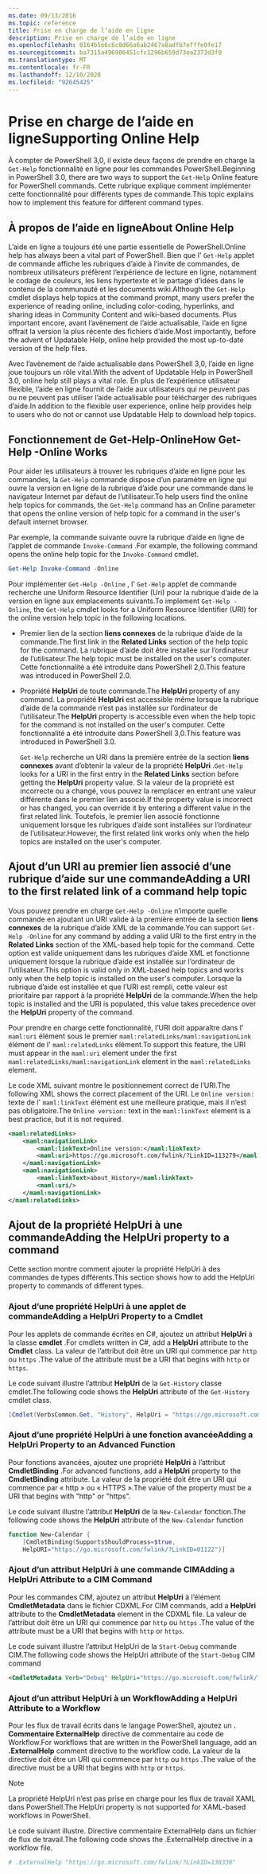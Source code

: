 ```yaml
---
ms.date: 09/13/2016
ms.topic: reference
title: Prise en charge de l’aide en ligne
description: Prise en charge de l’aide en ligne
ms.openlocfilehash: 0164b5e6c6c8d66a6ab2467a8adfb7efffe0fe17
ms.sourcegitcommit: ba7315a496986451cfc1296b659d73ea2373d3f0
ms.translationtype: MT
ms.contentlocale: fr-FR
ms.lasthandoff: 12/10/2020
ms.locfileid: "92645425"
---
```

# <a name="supporting-online-help"></a><span data-ttu-id="a22e0-103">Prise en charge de l’aide en ligne</span><span class="sxs-lookup"><span data-stu-id="a22e0-103">Supporting Online Help</span></span>

<span data-ttu-id="a22e0-104">À compter de PowerShell 3,0, il existe deux façons de prendre en charge la `Get-Help` fonctionnalité en ligne pour les commandes PowerShell.</span><span class="sxs-lookup"><span data-stu-id="a22e0-104">Beginning in PowerShell 3.0, there are two ways to support the `Get-Help` Online feature for PowerShell commands.</span></span> <span data-ttu-id="a22e0-105">Cette rubrique explique comment implémenter cette fonctionnalité pour différents types de commande.</span><span class="sxs-lookup"><span data-stu-id="a22e0-105">This topic explains how to implement this feature for different command types.</span></span>

## <a name="about-online-help"></a><span data-ttu-id="a22e0-106">À propos de l’aide en ligne</span><span class="sxs-lookup"><span data-stu-id="a22e0-106">About Online Help</span></span>

<span data-ttu-id="a22e0-107">L’aide en ligne a toujours été une partie essentielle de PowerShell.</span><span class="sxs-lookup"><span data-stu-id="a22e0-107">Online help has always been a vital part of PowerShell.</span></span> <span data-ttu-id="a22e0-108">Bien que l' `Get-Help` applet de commande affiche les rubriques d’aide à l’invite de commandes, de nombreux utilisateurs préfèrent l’expérience de lecture en ligne, notamment le codage de couleurs, les liens hypertexte et le partage d’idées dans le contenu de la communauté et les documents wiki.</span><span class="sxs-lookup"><span data-stu-id="a22e0-108">Although the `Get-Help` cmdlet displays help topics at the command prompt, many users prefer the experience of reading online, including color-coding, hyperlinks, and sharing ideas in Community Content and wiki-based documents.</span></span> <span data-ttu-id="a22e0-109">Plus important encore, avant l’avènement de l’aide actualisable, l’aide en ligne offrait la version la plus récente des fichiers d’aide.</span><span class="sxs-lookup"><span data-stu-id="a22e0-109">Most importantly, before the advent of Updatable Help, online help provided the most up-to-date version of the help files.</span></span>

<span data-ttu-id="a22e0-110">Avec l’avènement de l’aide actualisable dans PowerShell 3,0, l’aide en ligne joue toujours un rôle vital.</span><span class="sxs-lookup"><span data-stu-id="a22e0-110">With the advent of Updatable Help in PowerShell 3.0, online help still plays a vital role.</span></span> <span data-ttu-id="a22e0-111">En plus de l’expérience utilisateur flexible, l’aide en ligne fournit de l’aide aux utilisateurs qui ne peuvent pas ou ne peuvent pas utiliser l’aide actualisable pour télécharger des rubriques d’aide.</span><span class="sxs-lookup"><span data-stu-id="a22e0-111">In addition to the flexible user experience, online help provides help to users who do not or cannot use Updatable Help to download help topics.</span></span>

## <a name="how-get-help--online-works"></a><span data-ttu-id="a22e0-112">Fonctionnement de Get-Help-Online</span><span class="sxs-lookup"><span data-stu-id="a22e0-112">How Get-Help -Online Works</span></span>

<span data-ttu-id="a22e0-113">Pour aider les utilisateurs à trouver les rubriques d’aide en ligne pour les commandes, la `Get-Help` commande dispose d’un paramètre en ligne qui ouvre la version en ligne de la rubrique d’aide pour une commande dans le navigateur Internet par défaut de l’utilisateur.</span><span class="sxs-lookup"><span data-stu-id="a22e0-113">To help users find the online help topics for commands, the `Get-Help` command has an Online parameter that opens the online version of help topic for a command in the user's default internet browser.</span></span>

<span data-ttu-id="a22e0-114">Par exemple, la commande suivante ouvre la rubrique d’aide en ligne de l’applet de commande `Invoke-Command` .</span><span class="sxs-lookup"><span data-stu-id="a22e0-114">For example, the following command opens the online help topic for the `Invoke-Command` cmdlet.</span></span>

```powershell
Get-Help Invoke-Command -Online
```

<span data-ttu-id="a22e0-115">Pour implémenter `Get-Help -Online` , l' `Get-Help` applet de commande recherche une Uniform Resource Identifier (Uri) pour la rubrique d’aide de la version en ligne aux emplacements suivants.</span><span class="sxs-lookup"><span data-stu-id="a22e0-115">To implement `Get-Help -Online`, the `Get-Help` cmdlet looks for a Uniform Resource Identifier (URI) for the online version help topic in the following locations.</span></span>

- <span data-ttu-id="a22e0-116">Premier lien de la section **liens connexes** de la rubrique d’aide de la commande.</span><span class="sxs-lookup"><span data-stu-id="a22e0-116">The first link in the **Related Links** section of the help topic for the command.</span></span> <span data-ttu-id="a22e0-117">La rubrique d’aide doit être installée sur l’ordinateur de l’utilisateur.</span><span class="sxs-lookup"><span data-stu-id="a22e0-117">The help topic must be installed on the user's computer.</span></span> <span data-ttu-id="a22e0-118">Cette fonctionnalité a été introduite dans PowerShell 2,0.</span><span class="sxs-lookup"><span data-stu-id="a22e0-118">This feature was introduced in PowerShell 2.0.</span></span>

- <span data-ttu-id="a22e0-119">Propriété **HelpUri** de toute commande.</span><span class="sxs-lookup"><span data-stu-id="a22e0-119">The **HelpUri** property of any command.</span></span> <span data-ttu-id="a22e0-120">La propriété **HelpUri** est accessible même lorsque la rubrique d’aide de la commande n’est pas installée sur l’ordinateur de l’utilisateur.</span><span class="sxs-lookup"><span data-stu-id="a22e0-120">The **HelpUri** property is accessible even when the help topic for the command is not installed on the user's computer.</span></span> <span data-ttu-id="a22e0-121">Cette fonctionnalité a été introduite dans PowerShell 3,0.</span><span class="sxs-lookup"><span data-stu-id="a22e0-121">This feature was introduced in PowerShell 3.0.</span></span>

  <span data-ttu-id="a22e0-122">`Get-Help` recherche un URI dans la première entrée de la section **liens connexes** avant d’obtenir la valeur de la propriété **HelpUri** .</span><span class="sxs-lookup"><span data-stu-id="a22e0-122">`Get-Help` looks for a URI in the first entry in the **Related Links** section before getting the **HelpUri** property value.</span></span> <span data-ttu-id="a22e0-123">Si la valeur de la propriété est incorrecte ou a changé, vous pouvez la remplacer en entrant une valeur différente dans le premier lien associé.</span><span class="sxs-lookup"><span data-stu-id="a22e0-123">If the property value is incorrect or has changed, you can override it by entering a different value in the first related link.</span></span> <span data-ttu-id="a22e0-124">Toutefois, le premier lien associé fonctionne uniquement lorsque les rubriques d’aide sont installées sur l’ordinateur de l’utilisateur.</span><span class="sxs-lookup"><span data-stu-id="a22e0-124">However, the first related link works only when the help topics are installed on the user's computer.</span></span>

## <a name="adding-a-uri-to-the-first-related-link-of-a-command-help-topic"></a><span data-ttu-id="a22e0-125">Ajout d’un URI au premier lien associé d’une rubrique d’aide sur une commande</span><span class="sxs-lookup"><span data-stu-id="a22e0-125">Adding a URI to the first related link of a command help topic</span></span>

<span data-ttu-id="a22e0-126">Vous pouvez prendre en charge `Get-Help -Online` n’importe quelle commande en ajoutant un URI valide à la première entrée de la section **liens connexes** de la rubrique d’aide XML de la commande.</span><span class="sxs-lookup"><span data-stu-id="a22e0-126">You can support `Get-Help -Online` for any command by adding a valid URI to the first entry in the **Related Links** section of the XML-based help topic for the command.</span></span> <span data-ttu-id="a22e0-127">Cette option est valide uniquement dans les rubriques d’aide XML et fonctionne uniquement lorsque la rubrique d’aide est installée sur l’ordinateur de l’utilisateur.</span><span class="sxs-lookup"><span data-stu-id="a22e0-127">This option is valid only in XML-based help topics and works only when the help topic is installed on the user's computer.</span></span> <span data-ttu-id="a22e0-128">Lorsque la rubrique d’aide est installée et que l’URI est rempli, cette valeur est prioritaire par rapport à la propriété **HelpUri** de la commande.</span><span class="sxs-lookup"><span data-stu-id="a22e0-128">When the help topic is installed and the URI is populated, this value takes precedence over the **HelpUri** property of the command.</span></span>

<span data-ttu-id="a22e0-129">Pour prendre en charge cette fonctionnalité, l’URI doit apparaître dans l' `maml:uri` élément sous le premier `maml:relatedLinks/maml:navigationLink` élément de l' `maml:relatedLinks` élément.</span><span class="sxs-lookup"><span data-stu-id="a22e0-129">To support this feature, the URI must appear in the `maml:uri` element under the first `maml:relatedLinks/maml:navigationLink` element in the `maml:relatedLinks` element.</span></span>

<span data-ttu-id="a22e0-130">Le code XML suivant montre le positionnement correct de l’URI.</span><span class="sxs-lookup"><span data-stu-id="a22e0-130">The following XML shows the correct placement of the URI.</span></span> <span data-ttu-id="a22e0-131">Le `Online version:` texte de l' `maml:linkText` élément est une meilleure pratique, mais il n’est pas obligatoire.</span><span class="sxs-lookup"><span data-stu-id="a22e0-131">The `Online version:` text in the `maml:linkText` element is a best practice, but it is not required.</span></span>

```xml
<maml:relatedLinks>
    <maml:navigationLink>
        <maml:linkText>Online version:</maml:linkText>
        <maml:uri>https://go.microsoft.com/fwlink/?LinkID=113279</maml:uri>
    </maml:navigationLink>
    <maml:navigationLink>
        <maml:linkText>about_History</maml:linkText>
        <maml:uri/>
    </maml:navigationLink>
</maml:relatedLinks>
```

## <a name="adding-the-helpuri-property-to-a-command"></a><span data-ttu-id="a22e0-132">Ajout de la propriété HelpUri à une commande</span><span class="sxs-lookup"><span data-stu-id="a22e0-132">Adding the HelpUri property to a command</span></span>

<span data-ttu-id="a22e0-133">Cette section montre comment ajouter la propriété HelpUri à des commandes de types différents.</span><span class="sxs-lookup"><span data-stu-id="a22e0-133">This section shows how to add the HelpUri property to commands of different types.</span></span>

### <a name="adding-a-helpuri-property-to-a-cmdlet"></a><span data-ttu-id="a22e0-134">Ajout d’une propriété HelpUri à une applet de commande</span><span class="sxs-lookup"><span data-stu-id="a22e0-134">Adding a HelpUri Property to a Cmdlet</span></span>

<span data-ttu-id="a22e0-135">Pour les applets de commande écrites en C#, ajoutez un attribut **HelpUri** à la classe **cmdlet** .</span><span class="sxs-lookup"><span data-stu-id="a22e0-135">For cmdlets written in C#, add a **HelpUri** attribute to the **Cmdlet** class.</span></span> <span data-ttu-id="a22e0-136">La valeur de l’attribut doit être un URI qui commence par `http` ou `https` .</span><span class="sxs-lookup"><span data-stu-id="a22e0-136">The value of the attribute must be a URI that begins with `http` or `https`.</span></span>

<span data-ttu-id="a22e0-137">Le code suivant illustre l’attribut **HelpUri** de la `Get-History` classe cmdlet.</span><span class="sxs-lookup"><span data-stu-id="a22e0-137">The following code shows the **HelpUri** attribute of the `Get-History` cmdlet class.</span></span>

```csharp
[Cmdlet(VerbsCommon.Get, "History", HelpUri = "https://go.microsoft.com/fwlink/?LinkID=001122")]
```

### <a name="adding-a-helpuri-property-to-an-advanced-function"></a><span data-ttu-id="a22e0-138">Ajout d’une propriété HelpUri à une fonction avancée</span><span class="sxs-lookup"><span data-stu-id="a22e0-138">Adding a HelpUri Property to an Advanced Function</span></span>

<span data-ttu-id="a22e0-139">Pour fonctions avancées, ajoutez une propriété **HelpUri** à l’attribut **CmdletBinding** .</span><span class="sxs-lookup"><span data-stu-id="a22e0-139">For advanced functions, add a **HelpUri** property to the **CmdletBinding** attribute.</span></span> <span data-ttu-id="a22e0-140">La valeur de la propriété doit être un URI qui commence par « http » ou « HTTPS ».</span><span class="sxs-lookup"><span data-stu-id="a22e0-140">The value of the property must be a URI that begins with "http" or "https".</span></span>

<span data-ttu-id="a22e0-141">Le code suivant illustre l’attribut **HelpUri** de la `New-Calendar` fonction.</span><span class="sxs-lookup"><span data-stu-id="a22e0-141">The following code shows the **HelpUri** attribute of the `New-Calendar` function</span></span>

```powershell
function New-Calendar {
    [CmdletBinding(SupportsShouldProcess=$true,
    HelpURI="https://go.microsoft.com/fwlink/?LinkID=01122")]
```

### <a name="adding-a-helpuri-attribute-to-a-cim-command"></a><span data-ttu-id="a22e0-142">Ajout d’un attribut HelpUri à une commande CIM</span><span class="sxs-lookup"><span data-stu-id="a22e0-142">Adding a HelpUri Attribute to a CIM Command</span></span>

<span data-ttu-id="a22e0-143">Pour les commandes CIM, ajoutez un attribut **HelpUri** à l’élément **CmdletMetadata** dans le fichier CDXML.</span><span class="sxs-lookup"><span data-stu-id="a22e0-143">For CIM commands, add a **HelpUri** attribute to the **CmdletMetadata** element in the CDXML file.</span></span>
<span data-ttu-id="a22e0-144">La valeur de l’attribut doit être un URI qui commence par `http` ou `https` .</span><span class="sxs-lookup"><span data-stu-id="a22e0-144">The value of the attribute must be a URI that begins with `http` or `https`.</span></span>

<span data-ttu-id="a22e0-145">Le code suivant illustre l’attribut HelpUri de la `Start-Debug` commande CIM.</span><span class="sxs-lookup"><span data-stu-id="a22e0-145">The following code shows the HelpUri attribute of the `Start-Debug` CIM command</span></span>

```xml
<CmdletMetadata Verb="Debug" HelpUri="https://go.microsoft.com/fwlink/?LinkID=001122"/>
```

### <a name="adding-a-helpuri-attribute-to-a-workflow"></a><span data-ttu-id="a22e0-146">Ajout d’un attribut HelpUri à un Workflow</span><span class="sxs-lookup"><span data-stu-id="a22e0-146">Adding a HelpUri Attribute to a Workflow</span></span>

<span data-ttu-id="a22e0-147">Pour les flux de travail écrits dans le langage PowerShell, ajoutez un **. Commentaire ExternalHelp** directive de commentaire au code de Workflow.</span><span class="sxs-lookup"><span data-stu-id="a22e0-147">For workflows that are written in the PowerShell language, add an **.ExternalHelp** comment directive to the workflow code.</span></span> <span data-ttu-id="a22e0-148">La valeur de la directive doit être un URI qui commence par `http` ou `https` .</span><span class="sxs-lookup"><span data-stu-id="a22e0-148">The value of the directive must be a URI that begins with `http` or `https`.</span></span>

> [!NOTE]
> <span data-ttu-id="a22e0-149">La propriété HelpUri n’est pas prise en charge pour les flux de travail XAML dans PowerShell.</span><span class="sxs-lookup"><span data-stu-id="a22e0-149">The HelpUri property is not supported for XAML-based workflows in PowerShell.</span></span>

<span data-ttu-id="a22e0-150">Le code suivant illustre. Directive commentaire ExternalHelp dans un fichier de flux de travail.</span><span class="sxs-lookup"><span data-stu-id="a22e0-150">The following code shows the .ExternalHelp directive in a workflow file.</span></span>

```powershell
# .ExternalHelp "https://go.microsoft.com/fwlink/?LinkID=138338"
```
